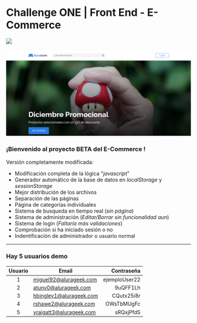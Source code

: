 # Challenge ONE | Front End -  E-Commerce

<a href="https://www.linkedin.com/in/nicolas-peralta-0a5799214/" target="_blank"><img src="https://img.shields.io/badge/-LinkedIn-%230077B5?style=for-the-badge&logo=linkedin&logoColor=white" target="_blank"></a>


![Vista previa](screenshot.png)

### ¡Bienvenido al proyecto BETA del E-Commerce !

Versión completamente modificada:
 - Modificación completa de la lógica "_javascript_"
 - Generador automático de la base de datos en _localStorage_ y _sessionStorage_
 - Mejor distribución de los archivos
 - Separación de las páginas
 - Página de categorias individuales
 - Sistema de busqueda en tiempo real (_sin página_)
 - Sistema de administración (_Editar/Borrar sin funcionalidad aun_)
 - Sistema de login (_Faltaría más validaciones_)
 - Comprobación si ha iniciado sesión o no
 - Indentificación de administrador o usuario normal

***

### Hay 5 usuarios demo
| Usuario | Email | Contraseña |
| :-----: | ----- | ---------: |
| 	  1 	 | miguel92@alurageek.com | ejemploUser22 |
| 	  2 	 | atuny0@alurageek.com | 9uQFF1Lh |
| 	  3 	 | hbingley1@alurageek.com | CQutx25i8r |
| 	  4 	 | rshawe2@alurageek.com | OWsTbMUgFc |
| 	  5 	 | yraigatt3@alurageek.com | sRQxjPfdS |
